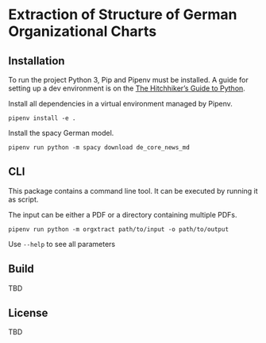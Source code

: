 # Extraction of Structure of German Organizational Charts

## Installation

To run the project Python 3, Pip and Pipenv must be installed. A guide for setting up a dev environment is on the [The Hitchhiker’s Guide to Python](https://docs.python-guide.org/).

Install all dependencies in a virtual environment managed by Pipenv.
```
pipenv install -e .
```

Install the spacy German model.
```
pipenv run python -m spacy download de_core_news_md
```

## CLI

This package contains a command line tool. It can be executed by running it as script.

The input can be either a PDF or a directory containing multiple PDFs.
```
pipenv run python -m orgxtract path/to/input -o path/to/output
```
Use `--help` to see all parameters

## Build

TBD

## License

TBD
